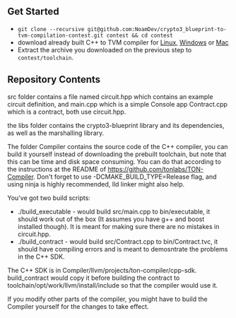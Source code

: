 ## Get Started
* `git clone --recursive git@github.com:NoamDev/crypto3_blueprint-to-tvm-compilation-contest.git contest && cd contest`
* download already built C++ to TVM compiler for [Linux](https://binaries.tonlabs.io/clang-for-tvm/clang-for-tvm-7_7_22-linux.tar.gz), [Windows](https://binaries.tonlabs.io/clang-for-tvm/clang-for-tvm-7_7_22-win32.zip) or [Mac](https://binaries.tonlabs.io/clang-for-tvm/clang-for-tvm-7_7_22-darwin.zip)
* Extract the archive you downloaded on the previous step to `contest/toolchain`.

## Repository Contents

src folder contains a file named circuit.hpp which contains an example circuit definition, and main.cpp which is a simple Console app Contract.cpp which is a contract, both use circuit.hpp.

the libs folder contains the crypto3-blueprint library and its dependencies, as well as the marshalling library.

The folder Compiler contains the source code of the C++ compiler, you can build it yourself instead of downloading the prebuilt toolchain, but note that this can be time and disk space consuming.  You can do that according to the instructions at the README of https://github.com/tonlabs/TON-Compiler. Don't forget to use -DCMAKE_BUILD_TYPE=Release flag, and using ninja is highly recommended, lld linker might also help.

You've got two build scripts:
* ./build_executable - would build src/main.cpp to bin/executable, it should work out of the box (It assumes you have g++ and boost installed though). It is meant for making sure there are no mistakes in circuit.hpp.
* ./build_contract - would build src/Contract.cpp to bin/Contract.tvc, it should have compiling errors and is meant to demosntrate the problems in the C++ SDK.

The C++ SDK is in Compiler/llvm/projects/ton-compiler/cpp-sdk. build_contract would copy it before building the contract to toolchain/opt/work/llvm/install/include so that the compiler would use it.

If you modify other parts of the compiler, you might have to build the Compiler yourself for the changes to take effect.
